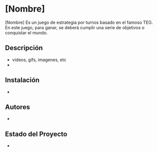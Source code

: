 # [Nombre]
[Nombre] Es un juego de estrategia por turnos basado en el famoso TEG. En este juego, para ganar, se deberá cumplir una serie de objetivos o conquistar el mundo.

## Descripción
- videos, gifs, imagenes, etc
-

## Instalación
-

## Autores
-

## Estado del Proyecto
-
